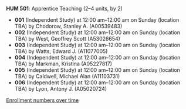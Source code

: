 **HUM 501**: Apprentice Teaching (2–4 units, by 2)

- **001** (Independent Study) at 12:00 am–12:00 am on Sunday (location TBA) by Chodorow, Stanley A. (A00539483)
- **002** (Independent Study) at 12:00 am–12:00 am on Sunday (location TBA) by West, Geoffrey Scott (A53026654)
- **003** (Independent Study) at 12:00 am–12:00 am on Sunday (location TBA) by Watts, Edward J. (A11077005)
- **004** (Independent Study) at 12:00 am–12:00 am on Sunday (location TBA) by Markman, Kristina (A05227817)
- **005** (Independent Study) at 12:00 am–12:00 am on Sunday (location TBA) by Caldwell, Michael Alan (A11103731)
- **006** (Independent Study) at 12:00 am–12:00 am on Sunday (location TBA) by Lyon, Antony J. (A05020724)

[Enrollment numbers over time](./HUM501.tsv)
